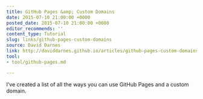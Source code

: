 ```yaml
---
title: GitHub Pages &amp; Custom Domains
date: 2015-07-10 21:00:00 +0000
posted_date: 2015-07-10 21:00:00 +0000
editor_recommends: ''
content_type: Tutorial
slug: links/github-pages-custom-domains
source: David Darnes
link: http://daviddarnes.github.io/articles/github-pages-custom-domains/
tool:
- tool/github-pages.md

---
```

I’ve created a list of all the ways you can use GitHub Pages and a custom domain.



